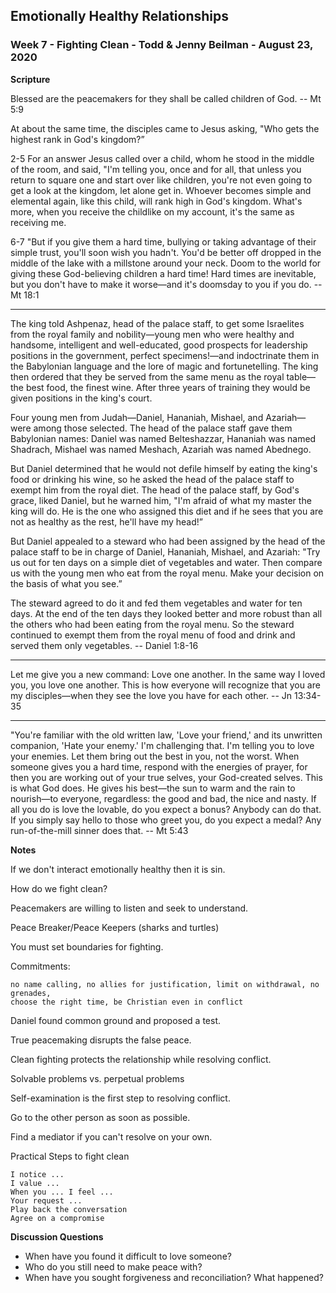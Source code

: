 ## Emotionally Healthy Relationships

### Week 7 - Fighting Clean - Todd & Jenny Beilman  - August 23, 2020

**Scripture**


Blessed are the peacemakers for they shall be called children of God. -- Mt 5:9

At about the same time, the disciples came to Jesus asking, 
"Who gets the highest rank in God's kingdom?”

2-5 For an answer Jesus called over a child, whom he stood 
in the middle of the room, and said, "I'm telling you, once 
and for all, that unless you return to square one and start 
over like children, you're not even going to get a look at the kingdom, 
let alone get in. Whoever becomes simple and elemental again, like this child, 
will rank high in God's kingdom. What's more, when you receive the childlike on 
my account, it's the same as receiving me.

6-7 "But if you give them a hard time, bullying or taking advantage of their 
simple trust, you'll soon wish you hadn't. You'd be better off dropped in the 
middle of the lake with a millstone around your neck. Doom to the world for giving 
these God-believing children a hard time! Hard times are inevitable, but you don't 
have to make it worse—and it's doomsday to you if you do. -- Mt 18:1

---

The king told Ashpenaz, head of the palace staff, to get some Israelites
from the royal family and nobility—young men who were healthy and handsome,
intelligent and well-educated, good prospects for leadership positions in the
government, perfect specimens!—and indoctrinate them in the Babylonian language
and the lore of magic and fortunetelling. The king then ordered that they be
served from the same menu as the royal table—the best food, the finest wine.
After three years of training they would be given positions in the king's court.

Four young men from Judah—Daniel, Hananiah, Mishael, and Azariah—were among
those selected. The head of the palace staff gave them Babylonian names: Daniel
was named Belteshazzar, Hananiah was named Shadrach, Mishael was named Meshach,
Azariah was named Abednego.

But Daniel determined that he would not defile himself by eating the king's
food or drinking his wine, so he asked the head of the palace staff to exempt
him from the royal diet. The head of the palace staff, by God's grace, liked
Daniel, but he warned him, "I'm afraid of what my master the king will do. He is
the one who assigned this diet and if he sees that you are not as healthy as the
rest, he'll have my head!”

But Daniel appealed to a steward who had been assigned by the head of the
palace staff to be in charge of Daniel, Hananiah, Mishael, and Azariah: "Try us
out for ten days on a simple diet of vegetables and water. Then compare us with
the young men who eat from the royal menu. Make your decision on the basis of
what you see.”

The steward agreed to do it and fed them vegetables and water for ten
days. At the end of the ten days they looked better and more robust than all the
others who had been eating from the royal menu. So the steward continued to
exempt them from the royal menu of food and drink and served them only
vegetables.
-- Daniel 1:8-16

---

Let me give you a new command: Love one another. In the same way I loved you,
you love one another. This is how everyone will recognize that you are my
disciples—when they see the love you have for each other. -- Jn 13:34-35

---

"You're familiar with the old written law, 'Love your friend,' and its
unwritten companion, 'Hate your enemy.' I'm challenging that. I'm telling you to
love your enemies. Let them bring out the best in you, not the worst. When
someone gives you a hard time, respond with the energies of prayer, for then you
are working out of your true selves, your God-created selves. This is what God
does. He gives his best—the sun to warm and the rain to nourish—to everyone,
regardless: the good and bad, the nice and nasty. If all you do is love the
lovable, do you expect a bonus? Anybody can do that. If you simply say hello to
those who greet you, do you expect a medal? Any run-of-the-mill sinner does
that. -- Mt 5:43


**Notes**

If we don't interact emotionally healthy then it is sin.

How do we fight clean?

Peacemakers are willing to listen and seek to understand.

Peace Breaker/Peace Keepers (sharks and turtles)

You must set boundaries for fighting.

Commitments: 

    no name calling, no allies for justification, limit on withdrawal, no grenades,
    choose the right time, be Christian even in conflict

Daniel found common ground and proposed a test.

True peacemaking disrupts the false peace.

Clean fighting protects the relationship while resolving conflict.

Solvable problems vs. perpetual problems

Self-examination is the first step to resolving conflict.

Go to the other person as soon as possible.

Find a mediator if you can't resolve on your own.

Practical Steps to fight clean

    I notice ...
    I value ...
    When you ... I feel ...
    Your request ...
    Play back the conversation
    Agree on a compromise


**Discussion Questions**

* When have you found it difficult to love someone?
* Who do you still need to make peace with?
* When have you sought forgiveness and reconciliation? What happened?


